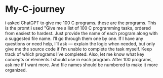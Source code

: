 # My-C-journey
i asked ChatGPT to give me 100 C programs. these are the programs. 
This is the promt i used "Give me a list of 100 C programming tasks, ordered from easiest to hardest. Just provide the name of each program along with a suggested file name. I’ll go through them one by one. If I have any questions or need help, I’ll ask — explain the logic when needed, but only give me the source code if I’m unable to complete the task myself. Keep track of which programs I’ve completed. Also, let me know what key concepts or elements I should use in each program. After 100 programs, ask me if I want more. And file names should be numbered to make it more organized.
